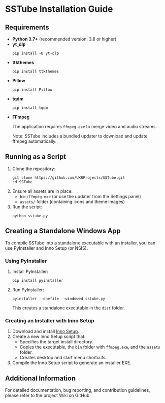 <h1>SSTube Installation Guide</h1>

  <h2>Requirements</h2>
  <ul>
    <li><strong>Python 3.7+</strong> (recommended version: 3.8 or higher)</li>
    <li><strong>yt_dlp</strong>
      <pre><code>pip install -U yt-dlp</code></pre>
    </li>
    <li><strong>ttkthemes</strong>
      <pre><code>pip install ttkthemes</code></pre>
    </li>
    <li><strong>Pillow</strong>
      <pre><code>pip install Pillow</code></pre>
    </li>
    <li><strong>tqdm</strong>
      <pre><code>pip install tqdm</code></pre>
    </li>
    <li><strong>FFmpeg</strong>  
      <p>The application requires <code>ffmpeg.exe</code> to merge video and audio streams.</p>
      <p class="note">Note: SSTube includes a bundled updater to download and update ffmpeg automatically.</p>
    </li>
  </ul>

  <h2>Running as a Script</h2>
  <ol>
    <li>Clone the repository:
      <pre><code>git clone https://github.com/UKRProjects/SSTube.git
cd SSTube</code></pre>
    </li>
    <li>Ensure all assets are in place:
      <ul>
        <li><code>bin/ffmpeg.exe</code> (or use the updater from the Settings panel)</li>
        <li><code>assets/</code> folder (containing icons and theme images)</li>
      </ul>
    </li>
    <li>Run the script:
      <pre><code>python sstube.py</code></pre>
    </li>
  </ol>

  <h2>Creating a Standalone Windows App</h2>
  <p>To compile SSTube into a standalone executable with an installer, you can use PyInstaller and Inno Setup (or NSIS).</p>

  <h3>Using PyInstaller</h3>
  <ol>
    <li>Install PyInstaller:
      <pre><code>pip install pyinstaller</code></pre>
    </li>
    <li>Run PyInstaller:
      <pre><code>pyinstaller --onefile --windowed sstube.py</code></pre>
      <p>This creates a standalone executable in the <code>dist</code> folder.</p>
    </li>
  </ol>

  <h3>Creating an Installer with Inno Setup</h3>
  <ol>
    <li>Download and install <a href="http://www.jrsoftware.org/isinfo.php" target="_blank">Inno Setup</a>.</li>
    <li>Create a new Inno Setup script that:
      <ul>
        <li>Specifies the target install directory.</li>
        <li>Copies the executable, the <code>bin</code> folder with <code>ffmpeg.exe</code>, and the <code>assets</code> folder.</li>
        <li>Creates desktop and start menu shortcuts.</li>
      </ul>
    </li>
    <li>Compile the Inno Setup script to generate an installer EXE.</li>
  </ol>

  <h2>Additional Information</h2>
  <p>For detailed documentation, bug reporting, and contribution guidelines, please refer to the project Wiki on GitHub.</p>

</body>
</html>
